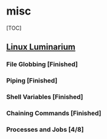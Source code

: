 # misc

[TOC]

## [Linux Luminarium](https://pwn.college/linux-luminarium/)

### File Globbing [Finished]

### Piping [Finished]

### Shell Variables [Finished]

### Chaining Commands [Finished]

### Processes and Jobs [4/8]
